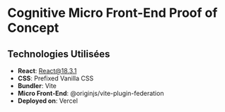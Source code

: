 # Cognitive Micro Front-End Proof of Concept

## Technologies Utilisées

- **React**: [React@18.3.1](https://reactjs.org/)
- **CSS**: Prefixed Vanilla CSS
- **Bundler**: Vite
- **Micro Front-End**: @originjs/vite-plugin-federation
- **Deployed on**: Vercel
